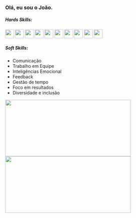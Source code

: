 ### Olá, eu sou o João.

<h5>Hards Skills: </h5>

  <h4>
  <img src="https://img.icons8.com/color/344/html-5--v1.png" width='28' heidth='28'/>
  <img src="https://img.icons8.com/color/344/css3.png" width='28' heidth='28'/>
  <img src="https://img.icons8.com/color/344/javascript--v1.png" width='28' heidth='28'/>
  <img src="https://img.icons8.com/color/72/typescript.png" width='28' heidth='28'/>
  <img src="https://img.icons8.com/color/72/nodejs.png" width='28' heidth='28'/>
  <img src="https://img.icons8.com/external-soft-fill-juicy-fish/2x/external-sql-coding-and-development-soft-fill-soft-fill-juicy-fish.png" width='28'      heidth='28'/>
 <img src="https://img.icons8.com/color/344/react-native.png" width='28' heidth='28'/> 
 <img src="https://img.icons8.com/color/344/sass-avatar.png" width='28' heidth='28'/> 
 <img src="https://img.icons8.com/color/2x/bootstrap.png" width='28' heidth='28'/>
  <img src="https://img.icons8.com/ios-glyphs/344/github.png" width='28' heidth='28'/> 
 </h4>
 
 <h5>Soft Skills: </h5>
 <ul>
    <li>Comunicação</li>
    <li>Trabalho em Equipe</li>
    <li>Inteligências Emocional</li>
    <li>Feedback</li>
    <li>Gestão de tempo</li>
    <li>Foco em resultados</li>
    <li>Diversidade e inclusão</li>
 </ul>
 
<div>
<img height="180em" width="400px" src="https://github-readme-stats.vercel.app/api?username=JoaoVitorLiberato&show_icons=true&theme=dracula&include_all_commits=true&count_private=true"/>
<img height="180em" width="400px" src="https://github-readme-stats.vercel.app/api/top-langs/?username=JoaoVitorLiberato&layout=compact&langs_count=7&theme=dracula" />
</div>
